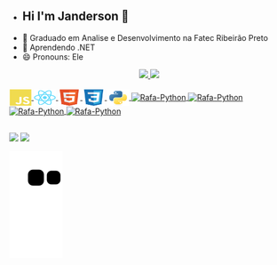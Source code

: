 - ## Hi I'm Janderson  👋


<!---**janderson-code/janderson-code** is a ✨ _special_ ✨ repository because its `README.md` (this file) appears on your GitHub profile.--->

- 🔭 Graduado em Analise e Desenvolvimento na Fatec Ribeirão Preto
- 🌱 Aprendendo .NET
- 😄 Pronouns: Ele


<div align="center">
  <a href="https://github.com/janderson-code">
  <img height="180em" src="https://github-readme-stats.vercel.app/api?username=janderson-code&show_icons=true&theme=highcontrast&include_all_commits=true&count_private=true"/>
  <img height="180em" src="https://github-readme-stats.vercel.app/api/top-langs/?username=janderson-code&layout=compact&langs_count=7&theme=highcontrast"/>
</div>
<div style="display: inline_block"><br>
  <img align="center" alt="Rafa-Js" height="30" width="40" src="https://raw.githubusercontent.com/devicons/devicon/master/icons/javascript/javascript-plain.svg">
  <img align="center" alt="Rafa-React" height="30" width="40" src="https://raw.githubusercontent.com/devicons/devicon/master/icons/react/react-original.svg">
  <img align="center" alt="Rafa-HTML" height="30" width="40" src="https://raw.githubusercontent.com/devicons/devicon/master/icons/html5/html5-original.svg">
  <img align="center" alt="Rafa-CSS" height="30" width="40" src="https://raw.githubusercontent.com/devicons/devicon/master/icons/css3/css3-original.svg">
  <img align="center" alt="Rafa-Python" height="30" width="40" src="https://raw.githubusercontent.com/devicons/devicon/master/icons/python/python-original.svg">
  <img align="center" alt="Rafa-Python" height="30" width="40" src="https://cdn.jsdelivr.net/gh/devicons/devicon/icons/flutter/flutter-original.svg">
  <img align="center" alt="Rafa-Python" height="30" width="40" src="https://cdn.jsdelivr.net/gh/devicons/devicon/icons/dart/dart-plain-wordmark.svg">
  <img align="center" alt="Rafa-Python" height="30" width="40" src="https://cdn.jsdelivr.net/gh/devicons/devicon/icons/mysql/mysql-original.svg">
  <img align="center" alt="Rafa-Python" height="30" width="40"src="https://cdn.jsdelivr.net/gh/devicons/devicon/icons/linux/linux-original.svg" />
  <img align="right" height="150" style="border-radius:50;" >
</div>
  
  ##
 
<div> 
  <a href = "mailto:jandersonprofissional2000@gmail.com"><img src="https://img.shields.io/badge/-Gmail-%23333?style=for-the-badge&logo=gmail&logoColor=white" target="_blank"></a>
  <a href="https://www.linkedin.com/in/janderson-barbosa-b1889411b/" target="_blank"><img src="https://img.shields.io/badge/-LinkedIn-%230077B5?style=for-the-badge&logo=linkedin&logoColor=white" target="_blank"></a> 
 
  ![Snake animation](https://github.com/janderson-code/janderson-code/blob/output/github-contribution-grid-snake.svg)
  
 
</div>


